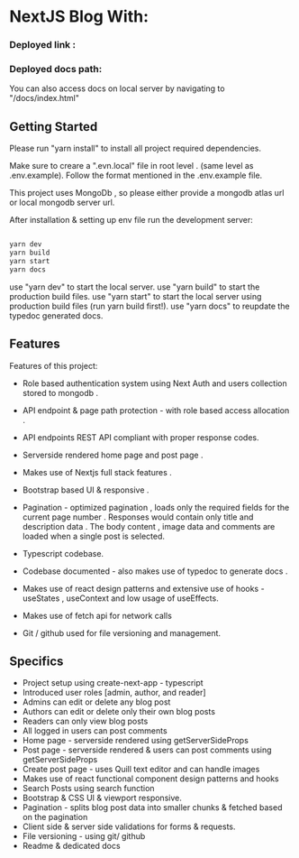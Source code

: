 # NextJS Blog With:

### Deployed link : 

### Deployed docs path:

You can also access docs on local server by navigating to "/docs/index.html"



## Getting Started
Please run "yarn install" to install all project required dependencies.

Make sure to creare a ".evn.local" file in root level . (same level as .env.example).
Follow the format mentioned in the .env.example file.

This project uses MongoDb , so please either provide a mongodb atlas url or local mongodb server url.

After installation & setting up env file run the development server:

```bash

yarn dev
yarn build
yarn start
yarn docs

```

use "yarn dev" to start the local server.
use "yarn build" to start the production build files.
use "yarn start" to start the local server using production build files (run yarn build first!).
use "yarn docs" to reupdate the typedoc generated docs.


## Features

Features of this project:

- Role based authentication system using Next Auth and users collection stored to mongodb .

- API endpoint & page path protection - with role based access allocation .

- API endpoints REST API compliant with proper response codes.

- Serverside rendered home page and post page .

- Makes use of Nextjs full stack features .

- Bootstrap based UI & responsive .

- Pagination - optimized pagination , loads only the required fields for the current page number . Responses would contain only title and description data . The body content , image data and comments are loaded when a single post is selected.

- Typescript codebase.

- Codebase documented - also makes use of typedoc to generate docs .

- Makes use of react design patterns and extensive use of hooks -useStates , useContext and low usage of useEffects.

- Makes use of fetch api for network calls 

- Git / github used for file versioning and management.



## Specifics
- Project setup using create-next-app - typescript
- Introduced user roles [admin, author, and reader]
- Admins can edit or delete any blog post 
- Authors can edit or delete only their own blog posts 
- Readers can only view blog posts 
- All logged in users can post comments
- Home page - serverside rendered using getServerSideProps
- Post page - serverside rendered & users can post comments using getServerSideProps
- Create post page - uses Quill text editor and can handle images
- Makes use of react functional component design patterns and hooks
- Search Posts using search function 
- Bootstrap & CSS UI & viewport responsive.
- Pagination - splits blog post data into smaller chunks & fetched based on the pagination
- Client side & server side validations for forms & requests.
- File versioning - using git/ github
- Readme & dedicated docs